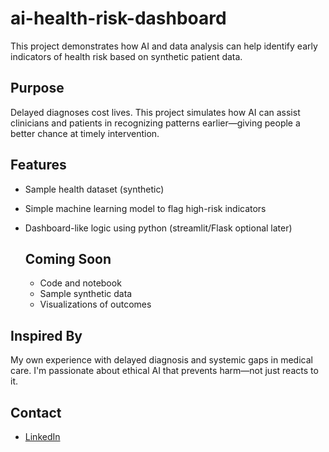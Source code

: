 # ai-health-risk-dashboard
This project demonstrates how AI and data analysis can help identify early indicators of health risk based on synthetic patient data. 

## Purpose
Delayed diagnoses cost lives. This project simulates how AI can assist clinicians and patients in recognizing patterns earlier—giving people a better chance at timely intervention.

## Features
- Sample health dataset (synthetic)
- Simple machine learning model to flag high-risk indicators
- Dashboard-like logic using python (streamlit/Flask optional later)

  ## Coming Soon
  - Code and notebook
  - Sample synthetic data
  - Visualizations of outcomes
 
## Inspired By
My own experience with delayed diagnosis and systemic gaps in medical care. I'm passionate about ethical AI that prevents harm—not just reacts to it.

## Contact
- [LinkedIn](https://www.linkedin.com/in/brenriley/)
